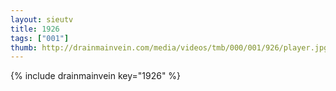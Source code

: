 ```yaml
--- 
layout: sieutv
title: 1926
tags: ["001"]
thumb: http://drainmainvein.com/media/videos/tmb/000/001/926/player.jpg
---
```

{% include drainmainvein key="1926" %} 
